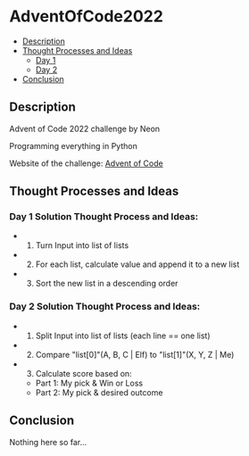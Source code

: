 # AdventOfCode2022

- [Description](#description)
- [Thought Processes and Ideas](#thought-processes-and-ideas)
  - [Day 1](#day-1-solution-thought-process-and-ideas)
  - [Day 2](#day-1-solution-thought-process-and-ideas)
- [Conclusion](#conclusion)

## Description
Advent of Code 2022 challenge by Neon 

Programming everything in Python

Website of the challenge: [Advent of Code](https://adventofcode.com)

## Thought Processes and Ideas
### Day 1 Solution Thought Process and Ideas:
  - 1. Turn Input into list of lists
  - 2. For each list, calculate value and append it to a new list
  - 3. Sort the new list in a descending order

 ### Day 2 Solution Thought Process and Ideas:
  - 1. Split Input into list of lists (each line == one list)
  - 2. Compare "list[0]"(A, B, C | Elf) to "list[1]"(X, Y, Z | Me)
  - 3. Calculate score based on:
    - Part 1: My pick & Win or Loss 
    - Part 2: My pick & desired outcome
    
## Conclusion
Nothing here so far...
